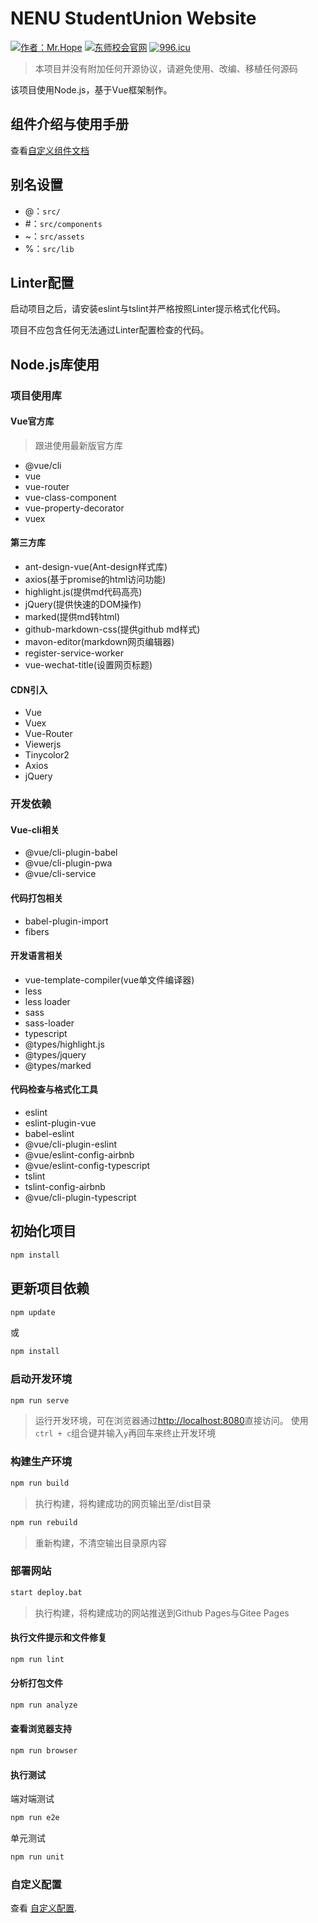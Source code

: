 # NENU StudentUnion Website

[![作者：Mr.Hope](https://img.shields.io/badge/作者-Mr.Hope-blue.svg)](https://mrhope.nenuyouth.com)
[![东师校会官网](https://img.shields.io/badge/link-东师校会官网-success.svg)](https://nenuyouth.com)
[![996.icu](https://img.shields.io/badge/link-996.icu-red.svg)](https://996.icu)

> 本项目并没有附加任何开源协议，请避免使用、改编、移植任何源码

该项目使用Node.js，基于Vue框架制作。

## 组件介绍与使用手册

查看[自定义组件文档](https://nenuyouth.com/doc/website/vue/component)

## 别名设置

- @：`src/`
- \#：`src/components`
- ~：`src/assets`
- %：`src/lib`

## Linter配置

启动项目之后，请安装eslint与tslint并严格按照Linter提示格式化代码。

项目不应包含任何无法通过Linter配置检查的代码。

## Node.js库使用

### 项目使用库

#### Vue官方库

> 跟进使用最新版官方库

- @vue/cli
- vue
- vue-router
- vue-class-component
- vue-property-decorator
- vuex

#### 第三方库

- ant-design-vue(Ant-design样式库)
- axios(基于promise的html访问功能)
- highlight.js(提供md代码高亮)
- jQuery(提供快速的DOM操作)
- marked(提供md转html)
- github-markdown-css(提供github md样式)
- mavon-editor(markdown网页编辑器)
- register-service-worker
- vue-wechat-title(设置网页标题)

#### CDN引入

- Vue
- Vuex
- Vue-Router
- Viewerjs
- Tinycolor2
- Axios
- jQuery

### 开发依赖

#### Vue-cli相关

- @vue/cli-plugin-babel
- @vue/cli-plugin-pwa
- @vue/cli-service

#### 代码打包相关

- babel-plugin-import
- fibers

#### 开发语言相关

- vue-template-compiler(vue单文件编译器)
- less
- less loader
- sass
- sass-loader
- typescript
- @types/highlight.js
- @types/jquery
- @types/marked

#### 代码检查与格式化工具

- eslint
- eslint-plugin-vue
- babel-eslint
- @vue/cli-plugin-eslint
- @vue/eslint-config-airbnb
- @vue/eslint-config-typescript
- tslint
- tslint-config-airbnb
- @vue/cli-plugin-typescript

## 初始化项目

```bash
npm install
```

## 更新项目依赖

```bash
npm update
```

或

```bash
npm install
```

### 启动开发环境

```bash
npm run serve
```

> 运行开发环境，可在浏览器通过[http://localhost:8080](http://localhost:8080)直接访问。
> 使用`ctrl + c`组合键并输入`y`再回车来终止开发环境

### 构建生产环境

```bash
npm run build
```

> 执行构建，将构建成功的网页输出至/dist目录

```bash
npm run rebuild
```

> 重新构建，不清空输出目录原内容

### 部署网站

```bash
start deploy.bat
```

> 执行构建，将构建成功的网站推送到Github Pages与Gitee Pages

#### 执行文件提示和文件修复

```bash
npm run lint
```

#### 分析打包文件

```bash
npm run analyze
```

#### 查看浏览器支持

```bash
npm run browser
```

#### 执行测试

端对端测试

```bash
npm run e2e
```

单元测试

```bash
npm run unit
```

### 自定义配置

查看 [自定义配置](https://cli.vuejs.org/zh/config/).
